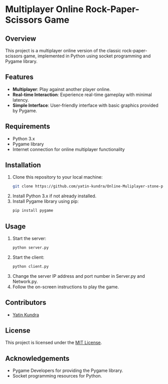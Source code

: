# Multiplayer Online Rock-Paper-Scissors Game

## Overview
This project is a multiplayer online version of the classic rock-paper-scissors game, implemented in Python using socket programming and Pygame library.

## Features
- **Multiplayer**: Play against another player online.
- **Real-time Interaction**: Experience real-time gameplay with minimal latency.
- **Simple Interface**: User-friendly interface with basic graphics provided by Pygame.

## Requirements
- Python 3.x
- Pygame library
- Internet connection for online multiplayer functionality

## Installation
1. Clone this repository to your local machine:
   ```bash
   git clone https://github.com/yatin-kundra/Online-Muliplayer-stone-paper-sissor
   ```
2. Install Python 3.x if not already installed.
3. Install Pygame library using pip:
   ```bash
   pip install pygame
   ```

## Usage
1. Start the server:
   ```bash
   python server.py
   ```
2. Start the client:
   ```bash
   python client.py
   ```
3. Change  the server IP address and port number in Server.py and Network.py.
4. Follow the on-screen instructions to play the game.

## Contributors
- [Yatin Kundra](https://github.com/yatin-kundra)

## License
This project is licensed under the [MIT License](LICENSE).

## Acknowledgements
- Pygame Developers for providing the Pygame library.
- Socket programming resources for Python.
